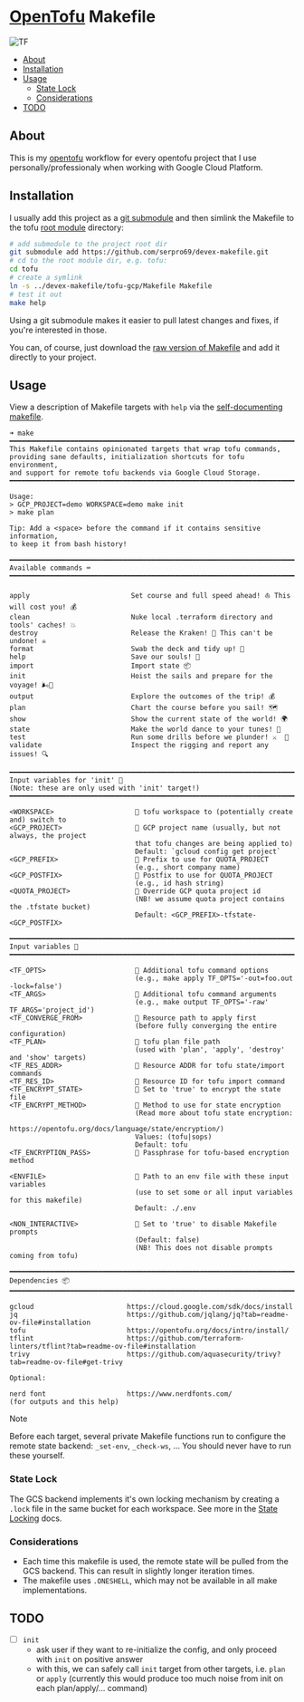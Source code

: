 # [OpenTofu](https://opentofu.org/) Makefile

![TF](https://img.shields.io/badge/OpenTofu%20Version-%3E%3D1.8.x-yellow.svg)

<!--toc:start-->
- [About](#about)
- [Installation](#installation)
- [Usage](#usage)
  - [State Lock](#state-lock)
  - [Considerations](#considerations)
- [TODO](#todo)
<!--toc:end-->

## About

This is my [opentofu](https://opentofu.org/) workflow for every opentofu project that I use personally/professionaly when working with Google Cloud Platform.

## Installation

I usually add this project as a [git submodule](https://git-scm.com/book/en/v2/Git-Tools-Submodules) and then simlink the Makefile to the tofu [root module](https://opentofu.org/docs/language/modules/#the-root-module) directory:

```bash
# add submodule to the project root dir
git submodule add https://github.com/serpro69/devex-makefile.git
# cd to the root module dir, e.g. tofu:
cd tofu
# create a symlink
ln -s ../devex-makefile/tofu-gcp/Makefile Makefile
# test it out
make help
```

Using a git submodule makes it easier to pull latest changes and fixes, if you're interested in those.

You can, of course, just download the [raw version of Makefile](https://raw.githubusercontent.com/serpro69/devex-makefile/master/tofu-gcp/Makefile) and add it directly to your project.

## Usage

View a description of Makefile targets with `help` via the [self-documenting makefile](https://marmelab.com/blog/2016/02/29/auto-documented-makefile.html).

```text
➜ make
━━━━━━━━━━━━━━━━━━━━━━━━━━━━━━━━━━━━━━━━━━━━━━━━━━━━━━━━━━━━━━━━━━━━━━━━━━━━━━━━━━━━━━━━━━
This Makefile contains opinionated targets that wrap tofu commands,
providing sane defaults, initialization shortcuts for tofu environment,
and support for remote tofu backends via Google Cloud Storage.
━━━━━━━━━━━━━━━━━━━━━━━━━━━━━━━━━━━━━━━━━━━━━━━━━━━━━━━━━━━━━━━━━━━━━━━━━━━━━━━━━━━━━━━━━━

Usage:
> GCP_PROJECT=demo WORKSPACE=demo make init
> make plan

Tip: Add a <space> before the command if it contains sensitive information,
to keep it from bash history!

━━━━━━━━━━━━━━━━━━━━━━━━━━━━━━━━━━━━━━━━━━━━━━━━━━━━━━━━━━━━━━━━━━━━━━━━━━━━━━━━━━━━━━━━━━
Available commands ⌨️
━━━━━━━━━━━━━━━━━━━━━━━━━━━━━━━━━━━━━━━━━━━━━━━━━━━━━━━━━━━━━━━━━━━━━━━━━━━━━━━━━━━━━━━━━━

apply                         Set course and full speed ahead! ⛵ This will cost you! 💰
clean                         Nuke local .terraform directory and tools' caches! 💥
destroy                       Release the Kraken! 🐙 This can't be undone! ☠️
format                        Swab the deck and tidy up! 🧹
help                          Save our souls! 🛟
import                        Import state 📦
init                          Hoist the sails and prepare for the voyage! 🌬️💨
output                        Explore the outcomes of the trip! 💰
plan                          Chart the course before you sail! 🗺️
show                          Show the current state of the world! 🌍
state                         Make the world dance to your tunes! 🎻
test                          Run some drills before we plunder! ⚔️  🏹
validate                      Inspect the rigging and report any issues! 🔍

━━━━━━━━━━━━━━━━━━━━━━━━━━━━━━━━━━━━━━━━━━━━━━━━━━━━━━━━━━━━━━━━━━━━━━━━━━━━━━━━━━━━━━━━━━
Input variables for 'init' 🧮
(Note: these are only used with 'init' target!)
━━━━━━━━━━━━━━━━━━━━━━━━━━━━━━━━━━━━━━━━━━━━━━━━━━━━━━━━━━━━━━━━━━━━━━━━━━━━━━━━━━━━━━━━━━

<WORKSPACE>                     tofu workspace to (potentially create and) switch to
<GCP_PROJECT>                  󱇶 GCP project name (usually, but not always, the project
                               that tofu changes are being applied to)
                               Default: `gcloud config get project`
<GCP_PREFIX>                   󰾺 Prefix to use for QUOTA_PROJECT
                               (e.g., short company name)
<GCP_POSTFIX>                  󰾺 Postfix to use for QUOTA_PROJECT
                               (e.g., id hash string)
<QUOTA_PROJECT>                 Override GCP quota project id
                               (NB! we assume quota project contains the .tfstate bucket)
                               Default: <GCP_PREFIX>-tfstate-<GCP_POSTFIX>

━━━━━━━━━━━━━━━━━━━━━━━━━━━━━━━━━━━━━━━━━━━━━━━━━━━━━━━━━━━━━━━━━━━━━━━━━━━━━━━━━━━━━━━━━━
Input variables 🧮
━━━━━━━━━━━━━━━━━━━━━━━━━━━━━━━━━━━━━━━━━━━━━━━━━━━━━━━━━━━━━━━━━━━━━━━━━━━━━━━━━━━━━━━━━━

<TF_OPTS>                       Additional tofu command options
                               (e.g., make apply TF_OPTS='-out=foo.out -lock=false')
<TF_ARGS>                       Additional tofu command arguments
                               (e.g., make output TF_OPTS='-raw' TF_ARGS='project_id')
<TF_CONVERGE_FROM>              Resource path to apply first
                               (before fully converging the entire configuration)
<TF_PLAN>                       tofu plan file path
                               (used with 'plan', 'apply', 'destroy' and 'show' targets)
<TF_RES_ADDR>                   Resource ADDR for tofu state/import commands
<TF_RES_ID>                     Resource ID for tofu import command
<TF_ENCRYPT_STATE>              Set to 'true' to encrypt the state file
<TF_ENCRYPT_METHOD>             Method to use for state encryption
                               (Read more about tofu state encryption:
                                 https://opentofu.org/docs/language/state/encryption/)
                               Values: (tofu|sops)
                               Default: tofu
<TF_ENCRYPTION_PASS>            Passphrase for tofu-based encryption method

<ENVFILE>                       Path to an env file with these input variables
                               (use to set some or all input variables for this makefile)
                               Default: ./.env

<NON_INTERACTIVE>               Set to 'true' to disable Makefile prompts
                               (Default: false)
                               (NB! This does not disable prompts coming from tofu)

━━━━━━━━━━━━━━━━━━━━━━━━━━━━━━━━━━━━━━━━━━━━━━━━━━━━━━━━━━━━━━━━━━━━━━━━━━━━━━━━━━━━━━━━━━
Dependencies 📦
━━━━━━━━━━━━━━━━━━━━━━━━━━━━━━━━━━━━━━━━━━━━━━━━━━━━━━━━━━━━━━━━━━━━━━━━━━━━━━━━━━━━━━━━━━

gcloud                       https://cloud.google.com/sdk/docs/install
jq                           https://github.com/jqlang/jq?tab=readme-ov-file#installation
tofu                         https://opentofu.org/docs/intro/install/
tflint                       https://github.com/terraform-linters/tflint?tab=readme-ov-file#installation
trivy                        https://github.com/aquasecurity/trivy?tab=readme-ov-file#get-trivy

Optional:

nerd font                    https://www.nerdfonts.com/
(for outputs and this help)

```

> [!NOTE]
> Before each target, several private Makefile functions run to configure the remote state backend: `_set-env`, `_check-ws`, ...
> You should never have to run these yourself.

### State Lock

The GCS backend implements it's own locking mechanism by creating a `.lock` file in the same bucket for each workspace.
See more in the [State Locking](https://opentofu.org/docs/language/state/locking/) docs.

### Considerations

- Each time this makefile is used, the remote state will be pulled from the GCS backend. This can result in slightly longer iteration times.
- The makefile uses `.ONESHELL`, which may not be available in all make implementations.

## TODO

- [ ] `init`
  - ask user if they want to re-initialize the config, and only proceed with `init` on positive answer
  - with this, we can safely call `init` target from other targets, i.e. `plan` or `apply` (currently this would produce too much noise from init on each plan/apply/... command)
